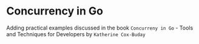 # Concurrency in Go

Adding practical examples discussed in the book `Concurreny in Go` - Tools and Techniques for Developers by `Katherine Cox-Buday`


